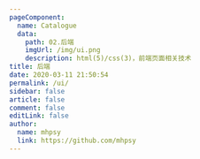 ```yaml
---
pageComponent: 
  name: Catalogue
  data: 
    path: 02.后端
    imgUrl: /img/ui.png
    description: html(5)/css(3)，前端页面相关技术
title: 后端
date: 2020-03-11 21:50:54
permalink: /ui/
sidebar: false
article: false
comment: false
editLink: false
author: 
  name: mhpsy
  link: https://github.com/mhpsy
---
```

